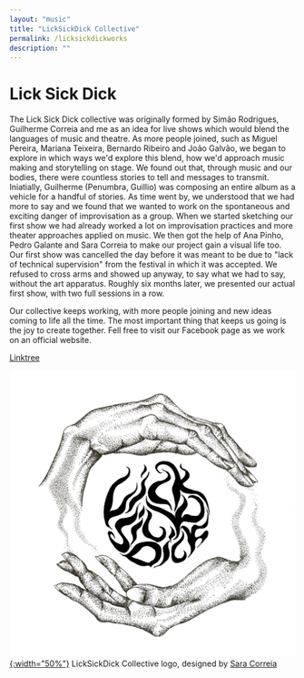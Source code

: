 ```yaml
---
layout: "music"
title: "LickSickDick Collective"
permalink: /licksickdickworks
description: ""
---
```

# Lick Sick Dick
The Lick Sick Dick collective was originally formed by Simão Rodrigues, Guilherme Correia and me as an idea for live shows which would blend the languages of music and theatre. As more people joined, such as Miguel Pereira, Mariana Teixeira, Bernardo Ribeiro and João Galvão, we began to explore in which ways we'd explore this blend, how we'd approach music making and storytelling on stage. We found out that, through music and our bodies, there were countless stories to tell and messages to transmit. Iniatially, Guilherme (Penumbra, Guillio) was composing an entire album as a vehicle for a handful of stories. As time went by, we understood that we had more to say and we found that we wanted to work on the spontaneous and exciting danger of improvisation as a group. When we started sketching our first show we had already worked a lot on improvisation practices and more theater approaches applied on music. We then got the help of Ana Pinho, Pedro Galante and Sara Correia to make our project gain a visual life too. Our first show was cancelled the day before it was meant to be due to "lack of technical supervision" from the festival in which it was accepted. We refused to cross arms and showed up anyway, to say what we had to say, without the art apparatus. Roughly six months later, we presented our actual first show, with two full sessions in a row.

Our collective keeps working, with more people joining and new ideas coming to life all the time. The most important thing that keeps us going is the joy to create together. Fell free to visit our Facebook page as we work on an official website.

[Linktree][LINKTREELSD]

[!["LickSickDick Collective logo"](/assets/music/lsd_logo.jpg){:width="50%"}](/assets/music/lsd_logo.jpg)
LickSickDick Collective logo, designed by [Sara Correia][SARASANTOSC]

[LINKTREELSD]: https://linktr.ee/licksickdick
[SARASANTOSC]: https://www.instagram.com/sara_santosc/
